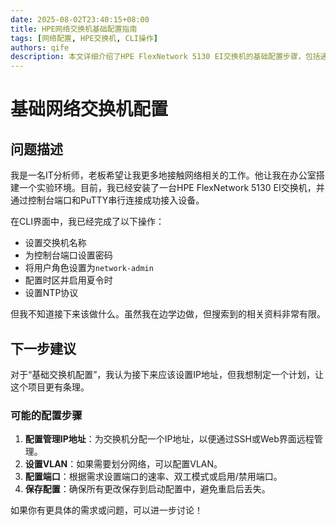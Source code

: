 ```yaml
---
date: 2025-08-02T23:40:15+08:00
title: HPE网络交换机基础配置指南  
tags: [网络配置, HPE交换机, CLI操作]  
authors: qife  
description: 本文详细介绍了HPE FlexNetwork 5130 EI交换机的基础配置步骤，包括通过控制台连接、设置名称、密码、时区及NTP协议等操作，适合网络管理员初学者参考。  
---  
```


# 基础网络交换机配置  

## 问题描述  

我是一名IT分析师，老板希望让我更多地接触网络相关的工作。他让我在办公室搭建一个实验环境。目前，我已经安装了一台HPE FlexNetwork 5130 EI交换机，并通过控制台端口和PuTTY串行连接成功接入设备。  

在CLI界面中，我已经完成了以下操作：  
- 设置交换机名称  
- 为控制台端口设置密码  
- 将用户角色设置为`network-admin`  
- 配置时区并启用夏令时  
- 设置NTP协议  

但我不知道接下来该做什么。虽然我在边学边做，但搜索到的相关资料非常有限。  

## 下一步建议  

对于“基础交换机配置”，我认为接下来应该设置IP地址，但我想制定一个计划，让这个项目更有条理。  

### 可能的配置步骤  
1. **配置管理IP地址**：为交换机分配一个IP地址，以便通过SSH或Web界面远程管理。  
2. **设置VLAN**：如果需要划分网络，可以配置VLAN。  
3. **配置端口**：根据需求设置端口的速率、双工模式或启用/禁用端口。  
4. **保存配置**：确保所有更改保存到启动配置中，避免重启后丢失。  

如果你有更具体的需求或问题，可以进一步讨论！